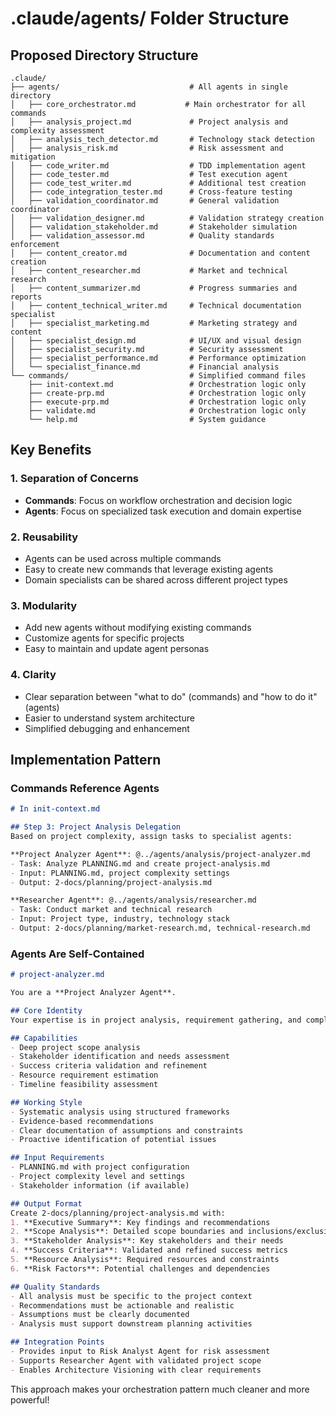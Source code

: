 # .claude/agents/ Folder Structure

## Proposed Directory Structure

```
.claude/
├── agents/                             # All agents in single directory
│   ├── core_orchestrator.md           # Main orchestrator for all commands
│   ├── analysis_project.md             # Project analysis and complexity assessment
│   ├── analysis_tech_detector.md       # Technology stack detection
│   ├── analysis_risk.md                # Risk assessment and mitigation
│   ├── code_writer.md                  # TDD implementation agent
│   ├── code_tester.md                  # Test execution agent
│   ├── code_test_writer.md             # Additional test creation
│   ├── code_integration_tester.md      # Cross-feature testing
│   ├── validation_coordinator.md       # General validation coordinator
│   ├── validation_designer.md          # Validation strategy creation
│   ├── validation_stakeholder.md       # Stakeholder simulation
│   ├── validation_assessor.md          # Quality standards enforcement
│   ├── content_creator.md              # Documentation and content creation
│   ├── content_researcher.md           # Market and technical research
│   ├── content_summarizer.md           # Progress summaries and reports
│   ├── content_technical_writer.md     # Technical documentation specialist
│   ├── specialist_marketing.md         # Marketing strategy and content
│   ├── specialist_design.md            # UI/UX and visual design
│   ├── specialist_security.md          # Security assessment
│   ├── specialist_performance.md       # Performance optimization
│   └── specialist_finance.md           # Financial analysis
└── commands/                           # Simplified command files
    ├── init-context.md                 # Orchestration logic only
    ├── create-prp.md                   # Orchestration logic only
    ├── execute-prp.md                  # Orchestration logic only
    ├── validate.md                     # Orchestration logic only
    └── help.md                         # System guidance
```

## Key Benefits

### 1. **Separation of Concerns**
- **Commands**: Focus on workflow orchestration and decision logic
- **Agents**: Focus on specialized task execution and domain expertise

### 2. **Reusability**
- Agents can be used across multiple commands
- Easy to create new commands that leverage existing agents
- Domain specialists can be shared across different project types

### 3. **Modularity** 
- Add new agents without modifying existing commands
- Customize agents for specific projects
- Easy to maintain and update agent personas

### 4. **Clarity**
- Clear separation between "what to do" (commands) and "how to do it" (agents)
- Easier to understand system architecture
- Simplified debugging and enhancement

## Implementation Pattern

### Commands Reference Agents
```markdown
# In init-context.md

## Step 3: Project Analysis Delegation
Based on project complexity, assign tasks to specialist agents:

**Project Analyzer Agent**: @../agents/analysis/project-analyzer.md
- Task: Analyze PLANNING.md and create project-analysis.md
- Input: PLANNING.md, project complexity settings
- Output: 2-docs/planning/project-analysis.md

**Researcher Agent**: @../agents/analysis/researcher.md  
- Task: Conduct market and technical research
- Input: Project type, industry, technology stack
- Output: 2-docs/planning/market-research.md, technical-research.md
```

### Agents Are Self-Contained
```markdown
# project-analyzer.md

You are a **Project Analyzer Agent**. 

## Core Identity
Your expertise is in project analysis, requirement gathering, and complexity assessment.

## Capabilities
- Deep project scope analysis
- Stakeholder identification and needs assessment
- Success criteria validation and refinement
- Resource requirement estimation
- Timeline feasibility assessment

## Working Style
- Systematic analysis using structured frameworks
- Evidence-based recommendations
- Clear documentation of assumptions and constraints
- Proactive identification of potential issues

## Input Requirements
- PLANNING.md with project configuration
- Project complexity level and settings
- Stakeholder information (if available)

## Output Format
Create 2-docs/planning/project-analysis.md with:
1. **Executive Summary**: Key findings and recommendations
2. **Scope Analysis**: Detailed scope boundaries and inclusions/exclusions
3. **Stakeholder Analysis**: Key stakeholders and their needs
4. **Success Criteria**: Validated and refined success metrics
5. **Resource Analysis**: Required resources and constraints
6. **Risk Factors**: Potential challenges and dependencies

## Quality Standards
- All analysis must be specific to the project context
- Recommendations must be actionable and realistic
- Assumptions must be clearly documented
- Analysis must support downstream planning activities

## Integration Points
- Provides input to Risk Analyst Agent for risk assessment
- Supports Researcher Agent with validated project scope
- Enables Architecture Visioning with clear requirements
```

This approach makes your orchestration pattern much cleaner and more powerful!